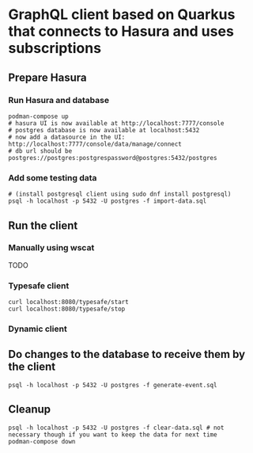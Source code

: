 # GraphQL client based on Quarkus that connects to Hasura and uses subscriptions


## Prepare Hasura 

### Run Hasura and database
```
podman-compose up
# hasura UI is now available at http://localhost:7777/console
# postgres database is now available at localhost:5432 
# now add a datasource in the UI: http://localhost:7777/console/data/manage/connect
# db url should be postgres://postgres:postgrespassword@postgres:5432/postgres
```

### Add some testing data
```
# (install postgresql client using sudo dnf install postgresql) 
psql -h localhost -p 5432 -U postgres -f import-data.sql
```

## Run the client

### Manually using wscat
TODO

### Typesafe client
```
curl localhost:8080/typesafe/start
curl localhost:8080/typesafe/stop
```

### Dynamic client

## Do changes to the database to receive them by the client
```
psql -h localhost -p 5432 -U postgres -f generate-event.sql
```

## Cleanup
```
psql -h localhost -p 5432 -U postgres -f clear-data.sql # not necessary though if you want to keep the data for next time
podman-compose down
```
